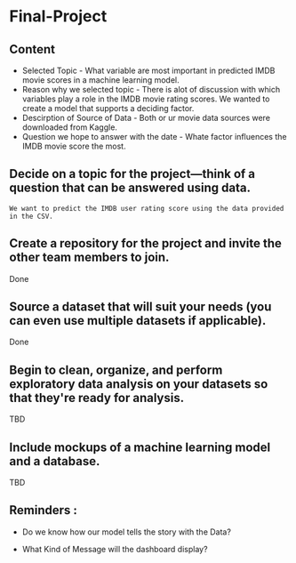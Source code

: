 # Final-Project

## Content

* Selected Topic - What variable are most important in predicted IMDB movie scores in a machine learning model.
* Reason why we selected topic - There is alot of discussion with which variables play a role in the IMDB movie rating scores. We wanted to create a model that supports a deciding factor.
* Descirption of Source of Data - Both or ur movie data sources were downloaded from Kaggle.
* Question we hope to answer with the date - Whate factor influences the IMDB movie score the most.


## Decide on a topic for the project—think of a question that can be answered using data.
       
    We want to predict the IMDB user rating score using the data provided in the CSV.
    

## Create a repository for the project and invite the other team members to join.
Done


## Source a dataset that will suit your needs (you can even use multiple datasets if applicable).
Done

## Begin to clean, organize, and perform exploratory data analysis on your datasets so that they're ready for analysis.
 TBD
## Include mockups of a machine learning model and a database.
TBD


 
##  Reminders : 
 * Do we know how our model tells the story with the Data?
 
 * What Kind of Message will the dashboard display?
